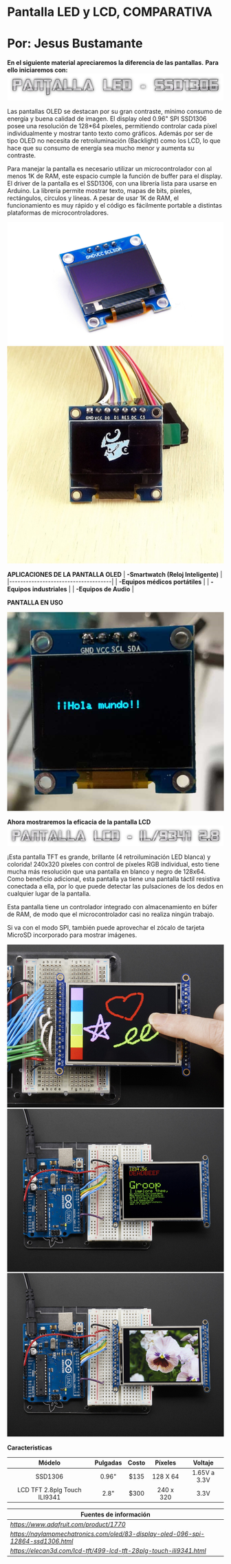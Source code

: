 # Pantalla LED y LCD, COMPARATIVA
# Por: Jesus Bustamante

**En el siguiente material apreciaremos la diferencia de las pantallas.**
**Para ello iniciaremos con:**
![](titulo.png)

Las pantallas OLED se destacan por su gran contraste, mínimo consumo de energía y buena calidad de imagen. El display oled 0.96" SPI SSD1306 posee una resolución de 128*64 píxeles, permitiendo controlar cada píxel individualmente y mostrar tanto texto como gráficos. Además por ser de tipo OLED no necesita de retroiluminación (Backlight) como los LCD, lo que hace que su consumo de energía sea mucho menor y aumenta su contraste.

Para manejar la pantalla es necesario utilizar un microcontrolador con al menos 1K de RAM, este espacio cumple la función de buffer para el display. El driver de la pantalla es el SSD1306, con una librería lista para usarse en Arduino. La librería permite mostrar texto, mapas de bits, píxeles, rectángulos, círculos y líneas. A pesar de usar 1K de RAM, el funcionamiento es muy rápido y el código es fácilmente portable a distintas plataformas de microcontroladores.

![](Display.png)
![](Display2.png)

**APLICACIONES DE LA PANTALLA OLED**
| **-Smartwatch (Reloj Inteligente)** |
|-------------------------------------|
| **-Equipos médicos portátiles**     |
| **-Equipos industriales**           |
| **-Equipos de Audio**               |

**PANTALLA EN USO**

![](Display4.png)


**Ahora mostraremos la eficacia de la pantalla LCD**
![](titulo2.png)

¡Esta pantalla TFT es grande, brillante (4 retroiluminación LED blanca) y colorida! 240x320 píxeles con control de píxeles RGB individual, esto tiene mucha más resolución que una pantalla en blanco y negro de 128x64. Como beneficio adicional, esta pantalla ya tiene una pantalla táctil resistiva conectada a ella, por lo que puede detectar las pulsaciones de los dedos en cualquier lugar de la pantalla.

Esta pantalla tiene un controlador integrado con almacenamiento en búfer de RAM, de modo que el microcontrolador casi no realiza ningún trabajo.

Si va con el modo SPI, también puede aprovechar el zócalo de tarjeta MicroSD incorporado para mostrar imágenes.

![](LCD1.png)
![](LCD2.png)
![](LCD3.png)

**Caracteristicas**

|          **Módelo**          | **Pulgadas** | **Costo** | **Píxeles** |  **Voltaje** |
|:----------------------------:|:------------:|:---------:|:-----------:|:------------:|
|            SSD1306           |     0.96"    |    $135   |   128 X 64  | 1.65V a 3.3V |
| LCD TFT 2.8plg Touch ILI9341 |     2.8"     |    $300   |  240 x 320  |     3.3V     |


| **Fuentes de información**                                                        |
|-----------------------------------------------------------------------------------|
| _https://www.adafruit.com/product/1770_                                           |
| _https://naylampmechatronics.com/oled/83-display-oled-096-spi-12864-ssd1306.html_ |
| _https://elecan3d.com/lcd-tft/499-lcd-tft-28plg-touch-ili9341.html_               |


